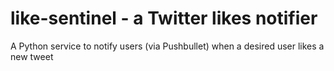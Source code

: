 # like-sentinel - a Twitter likes notifier

A Python service to notify users (via Pushbullet) when a desired user likes a new tweet